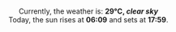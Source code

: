 <p  align="center"><br/>Currently, the weather is: <b> 29°C, <i>clear sky</i></b></br>Today, the sun rises at <b>06:09</b> and sets at <b>17:59</b>.</p>